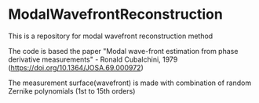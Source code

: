 # ModalWavefrontReconstruction
This is a repository for modal wavefront reconstruction method

The code is based the paper "Modal wave-front estimation from phase derivative measurements" - Ronald Cubalchini, 1979 (https://doi.org/10.1364/JOSA.69.000972) 

The measurement surface(wavefront) is made with combination of random Zernike polynomials (1st to 15th orders) 
